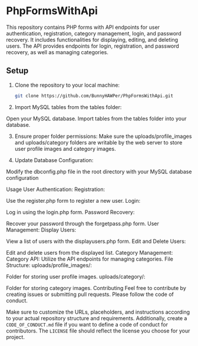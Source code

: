 # PhpFormsWithApi

This repository contains PHP forms with API endpoints for user authentication, registration, category management, login, and password recovery. It includes functionalities for displaying, editing, and deleting users. The API provides endpoints for login, registration, and password recovery, as well as managing categories.

## Setup

1. Clone the repository to your local machine:

   ```bash
   git clone https://github.com/BunnyHAWPer/PhpFormsWithApi.git

2) Import MySQL tables from the tables folder:

Open your MySQL database.
Import tables from the tables folder into your database.

3) Ensure proper folder permissions:
Make sure the uploads/profile_images and uploads/category folders are writable by the web server to store user profile images and category images.

4) Update Database Configuration:

Modify the dbconfig.php file in the root directory with your MySQL database configuration

Usage
User Authentication:
Registration:

Use the register.php form to register a new user.
Login:

Log in using the login.php form.
Password Recovery:

Recover your password through the forgetpass.php form.
User Management:
Display Users:

View a list of users with the displayusers.php form.
Edit and Delete Users:

Edit and delete users from the displayed list.
Category Management:
Category API:
Utilize the API endpoints for managing categories.
File Structure:
uploads/profile_images/:

Folder for storing user profile images.
uploads/category/:

Folder for storing category images.
Contributing
Feel free to contribute by creating issues or submitting pull requests. Please follow the code of conduct.


Make sure to customize the URLs, placeholders, and instructions according to your actual repository structure and requirements. Additionally, create a `CODE_OF_CONDUCT.md` file if you want to define a code of conduct for contributors. The `LICENSE` file should reflect the license you choose for your project.
